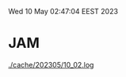 Wed 10 May 02:47:04 EEST 2023
# JAM
<a href='./cache/202305/10_02.log'>./cache/202305/10_02.log</a>
